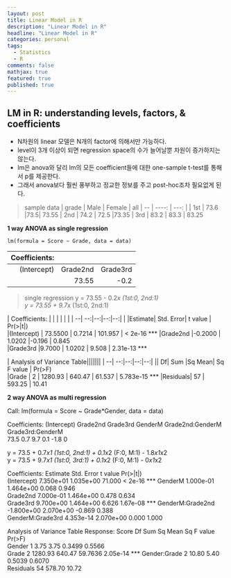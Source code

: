 ```yaml
---
layout: post
title: Linear Model in R
description: "Linear Model in R"
headline: "Linear Model in R"
categories: personal
tags: 
  - Statistics
  - R
comments: false
mathjax: true
featured: true
published: true
---
```



LM in R: understanding levels, factors, & coefficients
--

- N차원의 linear 모델은 N개의 factor에 의해서만 가능하다.
- level이 3개 이상이 되면 regression space의 수가 늘어날뿐 차원이 증가하지는 않는다.
- lm은 anova와 달리 lm의 모든 coefficient들에 대한 one-sample t-test를 통해서 p를 제공한다.
- 그래서 anova보다 훨씬 풍부하고 정교한 정보를 주고 post-hoc조차 필요없게 된다.

> sample data
>|  grade | Male | Female | all
| -- | ----: | ---: |
| 1st     | 73.6 |73.5| 73.55 
| 2nd | 74.2 | 72.5    |73.35
| 3rd    | 83.2  | 83.3 | 83.25

**1 way ANOVA as single regression**

    lm(formula = Score ~ Grade, data = data)

| Coefficients: | | |
|--:|--:|--:
|(Intercept) |    Grade2nd   |  Grade3rd  
      |73.55  |       -0.2  |               9.7  

> single regression 
> y = 73.55 - 0.2*x (1st:0, 2nd:1)        
> y = 73.55 + 9.7*x (1st:0, 2nd:1)

| Coefficients: | | | | | |
| --| --:|--:|--:|--:|
| |Estimate| Std. Error| t value | Pr(>\|t\|)    
|(Intercept) | 73.5500 |    0.7214 | 101.957 |  < 2e-16 ***
|Grade2nd     |-0.2000  |   1.0202  |-0.196 |   0.845    
|Grade3rd      |9.7000  |   1.0202  | 9.508 | 2.31e-13 ***

| Analysis of Variance Table|||||||
| --| --:|--:|--:|--:|
|| Df|  Sum |Sq Mean| Sq F value |   Pr(>F)    
|Grade |     2 | 1280.93 | 640.47 | 61.537 | 5.783e-15 ***
|Residuals| 57 | 593.25 |  10.41

**2 way ANOVA as multi regression**

Call:
lm(formula = Score ~ Grade*Gender, data = data)

Coefficients:
(Intercept)     Grade2nd     Grade3rd     GenderM    Grade2nd:GenderM     Grade3rd:GenderM  
      73.5            0.7                9.7                 0.1                  -1.8                                     0  

y = 73.5 + 0.7*x1 (1st:0, 2nd:1) + 0.1*x2 (F:0, M:1) - 1.8*x1*x2      
y = 73.5 + 9.7*x1 (1st:0, 3rd:1) + 0.1*x2 (F:0, M:1)  -   0*x1*x2

Coefficients:
                   Estimate Std. Error t value Pr(>|t|)    
(Intercept)       7.350e+01  1.035e+00  71.000  < 2e-16 ***
GenderM           1.000e-01  1.464e+00   0.068    0.946    
Grade2nd          7.000e-01  1.464e+00   0.478    0.634    
Grade3rd          9.700e+00  1.464e+00   6.626 1.67e-08 ***
GenderM:Grade2nd -1.800e+00  2.070e+00  -0.869    0.388    
GenderM:Grade3rd  4.353e-14  2.070e+00   0.000    1.000    

Analysis of Variance Table
Response: Score
             Df  Sum Sq Mean Sq F value   Pr(>F)    
Gender        1    3.75    3.75  0.3499   0.5566    
Grade         2 1280.93  640.47 59.7636 2.05e-14 ***
Gender:Grade  2   10.80    5.40  0.5039   0.6070    
Residuals    54  578.70   10.72                     